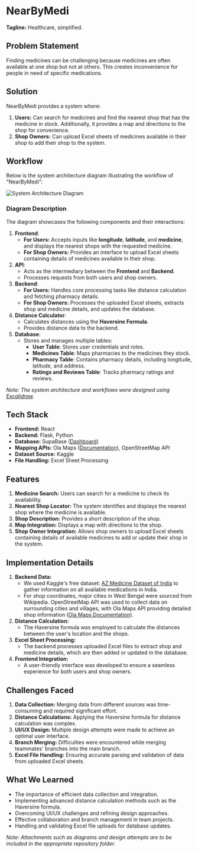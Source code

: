 # NearByMedi

**Tagline:** Healthcare, simplified.

## Problem Statement
Finding medicines can be challenging because medicines are often available at one shop but not at others. This creates inconvenience for people in need of specific medications.

## Solution
NearByMedi provides a system where:
1. **Users:** Can search for medicines and find the nearest shop that has the medicine in stock. Additionally, it provides a map and directions to the shop for convenience.
2. **Shop Owners:** Can upload Excel sheets of medicines available in their shop to add their shop to the system.

## Workflow
Below is the system architecture diagram illustrating the workflow of "NearByMedi":

![System Architecture Diagram](path/to/diagram.png)

### Diagram Description
The diagram showcases the following components and their interactions:
1. **Frontend**:
   - **For Users:** Accepts inputs like **longitude**, **latitude**, and **medicine**, and displays the nearest shops with the requested medicine.
   - **For Shop Owners:** Provides an interface to upload Excel sheets containing details of medicines available in their shop.
2. **API**:
   - Acts as the intermediary between the **Frontend** and **Backend**.
   - Processes requests from both users and shop owners.
3. **Backend**:
   - **For Users:** Handles core processing tasks like distance calculation and fetching pharmacy details.
   - **For Shop Owners:** Processes the uploaded Excel sheets, extracts shop and medicine details, and updates the database.
4. **Distance Calculator**:
   - Calculates distances using the **Haversine Formula**.
   - Provides distance data to the backend.
5. **Database**:
   - Stores and manages multiple tables:
     - **User Table**: Stores user credentials and roles.
     - **Medicines Table**: Maps pharmacies to the medicines they stock.
     - **Pharmacy Table**: Contains pharmacy details, including longitude, latitude, and address.
     - **Ratings and Reviews Table**: Tracks pharmacy ratings and reviews.

*Note: The system architecture and workflows were designed using [Excalidraw](https://excalidraw.com).*

## Tech Stack
- **Frontend:** React
- **Backend:** Flask, Python
- **Database:** SupaBase ([Dashboard](https://supabase.com/dashboard/))
- **Mapping APIs:** Ola Maps ([Documentation](https://maps.olakrutrim.com/docs)), OpenStreetMap API
- **Dataset Source:** Kaggle
- **File Handling:** Excel Sheet Processing

## Features
1. **Medicine Search:** Users can search for a medicine to check its availability.
2. **Nearest Shop Locator:** The system identifies and displays the nearest shop where the medicine is available.
3. **Shop Description:** Provides a short description of the shop.
4. **Map Integration:** Displays a map with directions to the shop.
5. **Shop Owner Integration:** Allows shop owners to upload Excel sheets containing details of available medicines to add or update their shop in the system.

## Implementation Details
1. **Backend Data:**
   - We used Kaggle's free dataset: [AZ Medicine Dataset of India](https://www.kaggle.com/datasets/shudhanshusingh/az-medicine-dataset-of-india) to gather information on all available medications in India.
   - For shop coordinates, major cities in West Bengal were sourced from Wikipedia. OpenStreetMap API was used to collect data on surrounding cities and villages, with Ola Maps API providing detailed shop information ([Ola Maps Documentation](https://maps.olakrutrim.com/docs)).
2. **Distance Calculation:**
   - The Haversine formula was employed to calculate the distances between the user's location and the shops.
3. **Excel Sheet Processing:**
   - The backend processes uploaded Excel files to extract shop and medicine details, which are then added or updated in the database.
4. **Frontend Integration:**
   - A user-friendly interface was developed to ensure a seamless experience for both users and shop owners.

## Challenges Faced
1. **Data Collection:** Merging data from different sources was time-consuming and required significant effort.
2. **Distance Calculations:** Applying the Haversine formula for distance calculation was complex.
3. **UI/UX Design:** Multiple design attempts were made to achieve an optimal user interface.
4. **Branch Merging:** Difficulties were encountered while merging teammates' branches into the main branch.
5. **Excel File Handling:** Ensuring accurate parsing and validation of data from uploaded Excel sheets.

## What We Learned
- The importance of efficient data collection and integration.
- Implementing advanced distance calculation methods such as the Haversine formula.
- Overcoming UI/UX challenges and refining design approaches.
- Effective collaboration and branch management in team projects.
- Handling and validating Excel file uploads for database updates.

*Note: Attachments such as diagrams and design attempts are to be included in the appropriate repository folder.*
